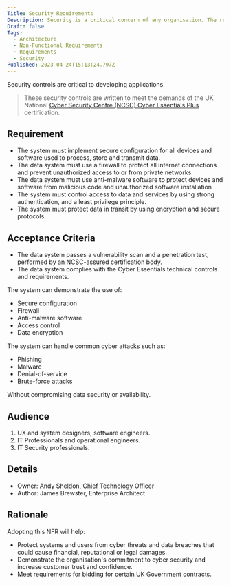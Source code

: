 ```yaml
---
Title: Security Requirements
Description: Security is a critical concern of any organisation. The requirements will help you baseline security needs and understand the risks in your app.
Draft: false
Tags:
  - Architecture
  - Non-Functional Requirements
  - Requirements
  - Security
Published: 2023-04-24T15:13:24.797Z
---
```


Security controls are critical to developing applications.

> These security controls are written to meet the demands of the UK National [Cyber Security Centre (NCSC) Cyber Essentials Plus](https://www.ncsc.gov.uk/cyberessentials/overview) certification.

## Requirement

* The system must implement secure configuration for all devices and software used to process, store and transmit data.
* The data system must use a firewall to protect all internet connections and prevent unauthorized access to or from private networks.
* The data system must use anti-malware software to protect devices and software from malicious code and unauthorized software installation
* The system must control access to data and services by using strong authentication, and a least privilege principle.
* The system must protect data in transit by using encryption and secure protocols.

## Acceptance Criteria

* The data system passes a vulnerability scan and a penetration test, performed by an NCSC-assured certification body.
* The data system complies with the Cyber Essentials technical controls and requirements.

The system can demonstrate the use of:

* Secure configuration
* Firewall
* Anti-malware software
* Access control
* Data encryption

The system can handle common cyber attacks such as:

* Phishing
* Malware
* Denial-of-service
* Brute-force attacks

Without compromising data security or availability.

## Audience

  1. UX and system designers, software engineers.
  2. IT Professionals and operational engineers.
  3. IT Security professionals.

## Details

* Owner: Andy Sheldon, Chief Technology Officer
* Author: James Brewster, Enterprise Architect

## Rationale

Adopting this NFR will help:

* Protect systems and users from cyber threats and data breaches that could cause financial, reputational or legal damages.
* Demonstrate the organisation's commitment to cyber security and increase customer trust and confidence.
* Meet requirements for bidding for certain UK Government contracts.
